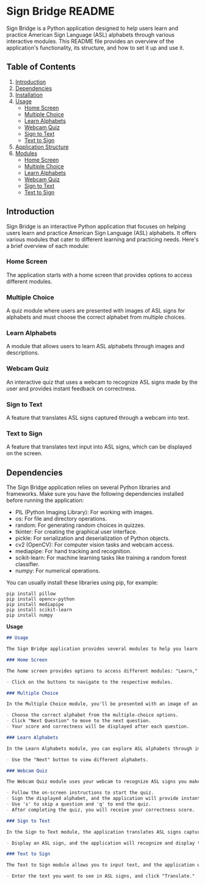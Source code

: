 # Sign Bridge README

Sign Bridge is a Python application designed to help users learn and practice American Sign Language (ASL) alphabets through various interactive modules. This README file provides an overview of the application's functionality, its structure, and how to set it up and use it.

## Table of Contents

1. [Introduction](#introduction)
2. [Dependencies](#dependencies)
3. [Installation](#installation)
4. [Usage](#usage)
   - [Home Screen](#home-screen)
   - [Multiple Choice](#multiple-choice)
   - [Learn Alphabets](#learn-alphabets)
   - [Webcam Quiz](#webcam-quiz)
   - [Sign to Text](#sign-to-text)
   - [Text to Sign](#text-to-sign)
5. [Application Structure](#application-structure)
6. [Modules](#modules)
   - [Home Screen](#home-screen-1)
   - [Multiple Choice](#multiple-choice-1)
   - [Learn Alphabets](#learn-alphabets-1)
   - [Webcam Quiz](#webcam-quiz-1)
   - [Sign to Text](#sign-to-text-1)
   - [Text to Sign](#text-to-sign-1)

## Introduction

Sign Bridge is an interactive Python application that focuses on helping users learn and practice American Sign Language (ASL) alphabets. It offers various modules that cater to different learning and practicing needs. Here's a brief overview of each module:

### Home Screen

The application starts with a home screen that provides options to access different modules.

### Multiple Choice

A quiz module where users are presented with images of ASL signs for alphabets and must choose the correct alphabet from multiple choices.

### Learn Alphabets

A module that allows users to learn ASL alphabets through images and descriptions.

### Webcam Quiz

An interactive quiz that uses a webcam to recognize ASL signs made by the user and provides instant feedback on correctness.

### Sign to Text

A feature that translates ASL signs captured through a webcam into text.

### Text to Sign

A feature that translates text input into ASL signs, which can be displayed on the screen.

## Dependencies

The Sign Bridge application relies on several Python libraries and frameworks. Make sure you have the following dependencies installed before running the application:

- PIL (Python Imaging Library): For working with images.
- os: For file and directory operations.
- random: For generating random choices in quizzes.
- tkinter: For creating the graphical user interface.
- pickle: For serialization and deserialization of Python objects.
- cv2 (OpenCV): For computer vision tasks and webcam access.
- mediapipe: For hand tracking and recognition.
- scikit-learn: For machine learning tasks like training a random forest classifier.
- numpy: For numerical operations.

You can usually install these libraries using pip, for example:

```shell
pip install pillow
pip install opencv-python
pip install mediapipe
pip install scikit-learn
pip install numpy

```
**Usage**

```markdown
## Usage

The Sign Bridge application provides several modules to help you learn and practice ASL alphabets. Here's a brief overview of how to use each module:

### Home Screen

The home screen provides options to access different modules: "Learn," "Multiple Choice," "Webcam Quiz," "Sign to Text," and "Text to Sign."

- Click on the buttons to navigate to the respective modules.

### Multiple Choice

In the Multiple Choice module, you'll be presented with an image of an ASL sign for an alphabet.

- Choose the correct alphabet from the multiple-choice options.
- Click "Next Question" to move to the next question.
- Your score and correctness will be displayed after each question.

### Learn Alphabets

In the Learn Alphabets module, you can explore ASL alphabets through images and descriptions.

- Use the "Next" button to view different alphabets.

### Webcam Quiz

The Webcam Quiz module uses your webcam to recognize ASL signs you make.

- Follow the on-screen instructions to start the quiz.
- Sign the displayed alphabet, and the application will provide instant feedback.
- Use 's' to skip a question and 'q' to end the quiz.
- After completing the quiz, you will receive your correctness score.

### Sign to Text

In the Sign to Text module, the application translates ASL signs captured through your webcam into text.

- Display an ASL sign, and the application will recognize and display the corresponding text.

### Text to Sign

The Text to Sign module allows you to input text, and the application will display the ASL signs for that text.

- Enter the text you want to see in ASL signs, and click "Translate."

